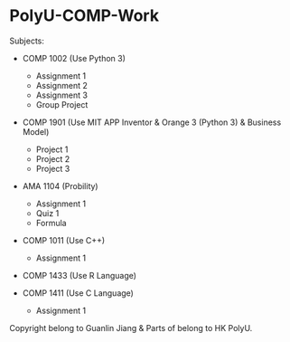 # PolyU-COMP-Work

Subjects:
- COMP 1002 (Use Python 3)
  - Assignment 1
  - Assignment 2
  - Assignment 3
  - Group Project

- COMP 1901 (Use MIT APP Inventor & Orange 3 (Python 3) & Business Model)
  - Project 1
  - Project 2
  - Project 3

- AMA 1104 (Probility)
  - Assignment 1
  - Quiz 1
  - Formula

- COMP 1011 (Use C++)
  - Assignment 1

- COMP 1433 (Use R Language)

- COMP 1411 (Use C Language)
  - Assignment 1



Copyright belong to Guanlin Jiang & Parts of belong to HK PolyU.
